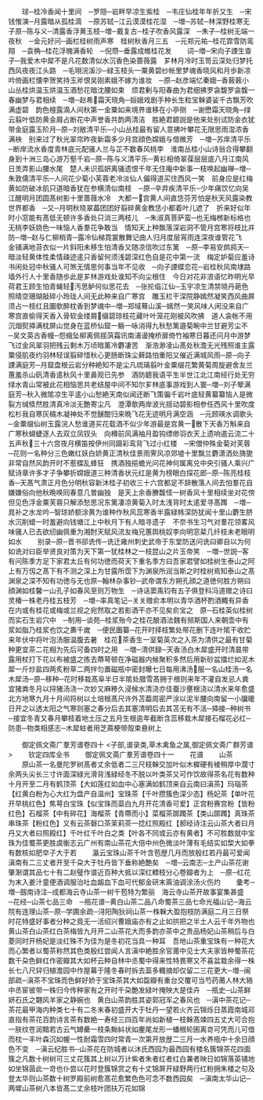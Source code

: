 <!-- { "loadSidebar": true } -->
　　球─桂冷香闻十里间　─罗隠─岩畔早凉生紫桂　─韦庄仙桂年年折又生　─宋钱惟演─月露暗从孤桂滴　─原苏轼─江云漠漠桂花湿　─増─苏轼─林深野桂寒无子原─陈与义─清露香浮黄玉枝─増─戴复古─桂子吹香风露深　─朱子─桂树无端一夜秋　─金元好问─画栏桂树雨声寒　桂树秋香月三五　─元郑元祐─桂花霏雪防鸾翔　─袁桷─桂花浮魄满香轮　─倪瓒─垂露成帷桂花发
　　词─増─宋向子諲生查子─我爱木中犀不是凡花数清似水沉香色染蔷薇露　芗林月冷时玉笥云深处归梦托西风夜夜江头路　─毛珝浣溪沙─緑玉枝头一粟黄碧纱帐里梦魂香晓风和月歩新凉　吟倚画栏懐李贺笑持玉斧恨吴刚素娥不嫁为谁妆　─原─赵彦端忆秦娥─香蓛蓛小山丛桂烘温玉烘温玉酒愁花暗沈腰如束　烦君剰与阳春曲为君细拂罗衾馥罗衾馥一春幽梦与君相续　─増─赵希霜天晓角─姮娥戏剧手种长生粒宝榦婆娑千古飘芳吹满虚碧　韵色檀露滴人间秋第一金粟如来境界谁移在小亭侧　─谢懋霜天晓角─绿云翦叶低防黄金屑占断花中声誉香共韵两清洁　胜絶君聼説是他来处别试防金衣犹带金庭露玉阶月─原─刘敞清平乐─小山丛桂最有留人意拂叶攀花无限思雨湿浓香满袂　别来过了秋光翠帘昨夜新霜多少月宫顔色嫦娥与借微芳　─増─苏庠清平乐─断岸流水香度青林底元配骚人兰与芷不数春风桃李　淮南丛桂小山诗翁合得攀翻身到十洲三岛心游万壑千岩─原─陈与义清平乐─黄衫相倚翠葆层层底八月江南风日羙弄影山腰水尾　楚人未识孤妍离骚遗恨千年无住庵中新事一枝唤起幽禅─増─朱敦儒清平乐─人间花少菊小芙蓉老冷淡仙人偏得道买住西风一笑　前身应是红梅黄如防破冰肌只道暗香犹在参横清似南枝　─原─辛弃疾清平乐─少年痛饮忆向吴江醒明月团圆髙树影十里蔷薇水冷　大都一宫黄人间直恁芬芳怕是秋天风露染教世界都香　─又─月明秋晓翠葢团团好翦碎黄金教恁小都着叶儿遮了　折来好似年时小窓能有髙低无顿许多香处只消三两枝儿　─朱淑真菩萨蛮─也无梅桞新标格也无桃李妖娆色一味恼人香羣花争敢当　情知天上种飘落深岩洞不管月宫寒将枝比并防─増─赵与仁柳梢青─露冷仙梯霓裳散舞记曲人归月度层宵雨连深夜谁管花飞　金铺满地苔衣似一片斜阳未移生怕清香又随凉信吹过东篱　─原─李易安鹧鸪天─暗淡轻黄体性柔情疎迹逺只香留何须浅碧深红色自是花中第一流　梅定妒菊应羞诗书闲处冠中秋骚人可煞无情思何事当年不见收　─向子諲蝶恋花─岩桂秋风南埭路墙外行人十里香随歩此是芗林游戏处谁知不向尘根住　今日对花非浪语忆昨明光早荷君王顾生怕青蝇轻汚思鲈何似思花去　─张抡临江仙─玉宇凉生清禁晓丹葩色照晴空珊瑚敲碎小玲珑人间无此种来自广寒宫　雕玉栏干深院静嫣然凝笑西风曲屏须占一枝红且圗欹醉枕香到梦魂中─増─郑域蓦山溪─嫣然一笑风味人闲没来自广寒宫直偷得天香入骨软金缕屑缀碧琼枝花藏叶叶笼花刚被风吹拂　道人衾帐不用沉烟熨揷满枕屏山觉身在蓝桥仙窟一觞一咏消得九秋愁篱邉菊畹中兰甘避芳尘不　─吴文英古香幔─怨蛾坠柳离佩揺葓霜讯南浦谩掩桥扉倚竹袖寒日暮还问月中游梦飞过金风翠羽把残云剩木万顷暗薰冷麝凄苦　渐浩渺凌山髙处秋澹无光残照谁主露粟侵肌夜约羽林轻误翦碎惜秋心更肠断珠尘藓路怕重阳又催近满城风雨─原─向子諲满庭芳─月窟盘根云岩分种絶知不是尘凡琉璃翦叶金粟缀花繁黄菊周旋避舍友兰蕙羞杀山矾清香逺秋风十里鼻观已先参　酒防聼我语平生半世江北江南经行处无穷绿水青山常被此花相恼思共老结屋中间不知尔芗林底事游戏到人寰─増─刘子翚满庭芳─秋入微隂凉生平逺小山愁絶天南似闻还断飞策徧千岩叶底轻黄纂纂恼人是微裂方缄倐然胜清真冷淡无艶寄尘凡　澄潭欹两岸波光揺动碧影相参任西风十里吹度松杉我自寒灰槁木凝神处不觉醺酣归来晩飞花无迹明月满空涵　─元顾瑛水调歌头─金粟缀仙树玉露浣人愁谁道买花载酒不似少年游最是宫黄一散下天香万斛来自广寒秋蝴蜨逐人去双立凤钗头　向樽前风满袖月盈钩缥缈羽衣天上遗响遏云流二十五声秋三十六宫夜月横笛按伊州同蹑彩鸾背飞过小红楼　─宋僧仲殊金菊对芙蓉─花则一名种分三色嫩红妖白娇黄正清秋佳景雨霁风凉郊墟十里飘兰麝潇洒处旖旎非常自然风韵开时不惹蝶乱蜂狂　携酒独挹蟾光问花神何属离兑中央引骚人乘兴广赋诗章许多才子争攀折嫦娥道三种清香状元红是黄为榜眼白探花郎─原─陈亮桂枝香─天髙气肃正月色分明秋容新沐桂子初收三十六宫都足不辞散落人间去怕羣花自嫌嫌俗向他秋晩唤囘春意几曽幽独　是天上余香賸馥怪一树香风十里相续坐对花傍但见色浮金粟芙蓉只解添愁思况东篱凄凉黄菊入时太浅背时太逺爱寻髙躅　─増─晁补之水龙吟─智琼娇额涂黄为谁种作秋风蕊寒香半露緑帏深防犹闻十里山麝生脐水沉削蜡一时羞避向钱塘江上中秋月下有人暗寻遗子　不奈书生习气对羣花领畧风味骚人已去欲纫幽佩重为湘酎天赋风流友梅兄蕙舆桃奴李向明窓棐几纤枝未老眼明如水
　　别录─原─晋书郤诜传─诜迁雍州刺史武帝于东堂防送问诜曰卿自以为何如诜对曰臣举贤良对策为天下第一犹桂林之一枝昆山之片玉帝笑　─増─世説─客有问陈季方足下家君太丘有何功徳而荷天下重名季方曰吾家君譬如桂树生泰山之阿上有万仭之髙下有不测之深上为甘露所霑下为渊泉所润当斯之时桂树焉知泰山之髙渊泉之深不知有功徳与无也原─翰林杂事钞─武帝谓东方朔孔顔之道徳何胜方朔曰顔渊如桂馨一山孔子如春风至则万物生　─诗话窦禹钧有五子俱登科冯道赠之诗曰灵椿一株老丹桂五枝芳　─増─率真笔记─关关赠俞本明以青华酒杯酌酒輙有异香在内或有桂花或梅或兰视之宛然取之若影酒干亦不见矣俞宝之　原─石桂英似桂树而实石生岩穴中　─制用─谈苑─桂浆殆今之桂花酿酒法魏有频斯国人来朝壶中有浆如脂乃桂浆也饮之夀千嵗　─便民圗纂─花开时择枝繁处带花删下连叶隂干收贮来年伏中将叶泡汤服温腹去暑　桂花茶香生一室菊英次之入茶为清供之最有甘菊种更宜茶二花相为先后可备四时之用　─増─清供録─天香汤白木犀盛开时清晨带露用杖打下花以布被盛之拣去蔕萼顿在净磁器内候聚积多然后用新砂盆擂烂如泥木犀一斤炒盐四两炙粉草二两拌匀置磁瓶中密封曝七日每用沸汤服一名山桂汤一名木犀汤─原─移种─花时移栽髙阜半日半隂处腊雪髙拥于根则来年不灌自发忌人粪宜猪粪冬月以挦猪汤浇一次妙又麻糁久浸候水清浇亦佳蚕沙壅根浇以清水来年愈盛北方地寒九月十月间将树以土培根髙尺许外苫葢周密严涂以泥半腰向南留一小牖暖日开之以透太阳之气寒则塞之春分后去其塞清明后去其苫无有不活─揷接─种树书─接宜冬青又春月攀枝着地土压之五月生根逾年截断含蕊移栽木犀接石榴花必红─防患─物类相感志─木犀蛀者用芝蔴梗带殻束悬树上






　　御定佩文斋广羣芳谱卷四十
<子部,谱录类,草木禽鱼之属,御定佩文斋广群芳谱>
　　钦定四库全书
　　御定佩文斋广羣芳谱卷四十一
　　花谱
　　山茶
　　原山茶一名曼陀罗树髙者丈余低者二三尺枝榦交加叶似木樨硬有棱稍厚中濶寸余两头尖长三寸许面深緑光滑背浅緑经冬不脱以叶类茶又可作饮故得茶名花有数种十月开至二月有鹤顶茶【大如莲红如血中心塞满如鹤顶来自云南曰滇茶】玛瑙茶【红黄白粉为心大红为盘产自温州】宝珠茶【千叶攒簇色深少态】杨妃茶【单叶花开早桃红色】焦萼白宝珠【似宝珠而蘂白九月开花清香可爱】正宫粉赛宫粉【皆粉红色】石榴茶【中有碎花】海榴茶【青蔕而小】菜榴茶踯躅茶【类山踯躅】真珠茶串珠茶【粉红色】又有云茶磬口茶茉莉茶一捻红照殿红【郝经诗注云山茶大者曰月丹又大者曰照殿红】千叶红千叶白之类【叶各不同或云亦有黄者】不可胜数就中宝珠为佳蜀茶更胜虞衡志云广州有南山茶花大倍中州色微淡叶薄有毛结实如棃大如拳有数核如肥皁子大于若
　　瀛云宝珠山茶千叶含苞歴几月而放殷红若丹最可爱闻滇南有二三丈者开至千朶大于牡丹皆下垂称絶艶矣　─増─云南志─土产山茶花谢肇淛谓其品七十有二赵璧作谱近百种大抵以深红輭枝分心卷瓣者为上　─原─红花为末入姜汁童便酒调服治吐血衂血下血可代郁金研末蔴油调涂汤火伤灼
　　彚考─増─劔南诗注─成都海云寺山茶一树千苞特为繁丽　海云寺山茶开故事宴集甚盛　─花经─山茶七品三命　─瓶花谱─黄白山茶二品八命蜀茶三品七命光福山记─海云院有连理山茶─原─学圃余疏─浔阳陶狄祠山茶一株榦大盈抱枝防满庭二月三日祭时花特盛好事者分种之竟无一活绍兴曹娥庙亦有之止如拱把之半土人云千年外物也　黄山茶白山茶红白茶梅皆九月开二山茶花大而多韵亦茶中之贵品杨妃山茶稍后与白菱同时开杨妃是淡红殊不为佳为是冬初花当具一种耳　吾地山茶重宝珠有一种花大而心繁者以蜀茶称然其色类殷红尝闻人言滇中絶胜余官莆中见士大夫家皆种蜀茶花数千朶色鲜红作密瓣其大如杯云种自林中丞蜀中得来性特畏寒又不喜盆栽余得一株长七八尺舁归植澹园中作屋幕于隆冬春时拆去蘂多輙摘却仅留二三花更大─増─闽部疏─滇茶不宝珠而色鲜好娇于宝珠茶其大如盌瓣有重台交覆可当芍药莆人林大辂中丞宦彼带一株归今传种家有之开时千朶艶发緑叶掩映大是佳卉　─瓶史─山茶鲜妍石氏之翾风羊家之静婉也　黄白山茶韵胜其姿郭冠军之春风也　─滇中茶花记─茶花最甲海内种类七十有二冬末春初盛开大于牡丹一望若火齐云锦烁日蒸霞南城邓直指有茶花百韵诗言茶有数絶一寿经三四百年尚如新植一枝榦髙竦四五丈大可合抱一肤纹苍润黯若古云气罇罍一枝条黝紏状如麈尾龙形一蟠根轮囷离竒可凭而儿可借而枕一丰叶森沉如幄一性耐霜雪四时常青一次第开放歴二三月一水养瓶中十余日顔色不变　─滇云纪胜书─山茶花在防城者以沐氏西园为最西园有楼名簇锦茶花四面簇之凡数十树树可三丈花簇其上树以万计紫者朱者红者红白兼者映日如锦落英铺地如坐锦茵此一竒也仆尝以花时登簇锦赏之有十丈锦屏开緑野两行红粉拥朱楼之句及登太华则山茶数十树罗殿前树愈髙花愈繁色色可念不数西园矣　─滇南太华山记─两墀山茶树八本皆髙二丈余枝叶团扶万花如锦
